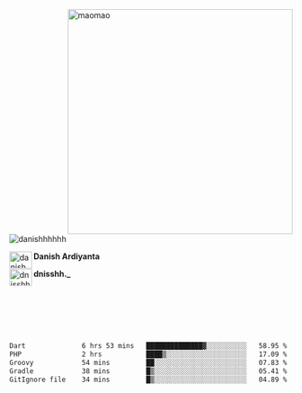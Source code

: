 <img align="right" alt="maomao" width="400" src="https://i.imgur.com/L23H0Ik.gif">

<p align="left"><img src="https://komarev.com/ghpvc/?username=danishhhhhh&label=Profile%20views&color=0e75b6&style=flat" alt="danishhhhhh" /></p>

[<img align="left" src="https://raw.githubusercontent.com/rahuldkjain/github-profile-readme-generator/master/src/images/icons/Social/linked-in-alt.svg" alt="danish ardiyanta" height="30" width="40" />](https://linkedin.com/in/danish-ardiyanta)
**Danish Ardiyanta**

[<img align="left" src="https://raw.githubusercontent.com/rahuldkjain/github-profile-readme-generator/master/src/images/icons/Social/instagram.svg" alt="dnisshh._" height="30" width="40" />](https://instagram.com/dnisshh._)
**dnisshh._**

</br></br></br></br></br>

<!--START_SECTION:waka-->

```txt
Dart              6 hrs 53 mins   ██████████████▓░░░░░░░░░░   58.95 %
PHP               2 hrs           ████▒░░░░░░░░░░░░░░░░░░░░   17.09 %
Groovy            54 mins         ██░░░░░░░░░░░░░░░░░░░░░░░   07.83 %
Gradle            38 mins         █▒░░░░░░░░░░░░░░░░░░░░░░░   05.41 %
GitIgnore file    34 mins         █▒░░░░░░░░░░░░░░░░░░░░░░░   04.89 %
```

<!--END_SECTION:waka-->
